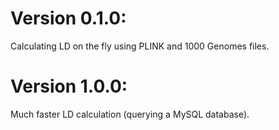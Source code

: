 # Version 0.1.0:
Calculating LD on the fly using PLINK and 1000 Genomes files.

# Version 1.0.0:
Much faster LD calculation (querying a MySQL database).


